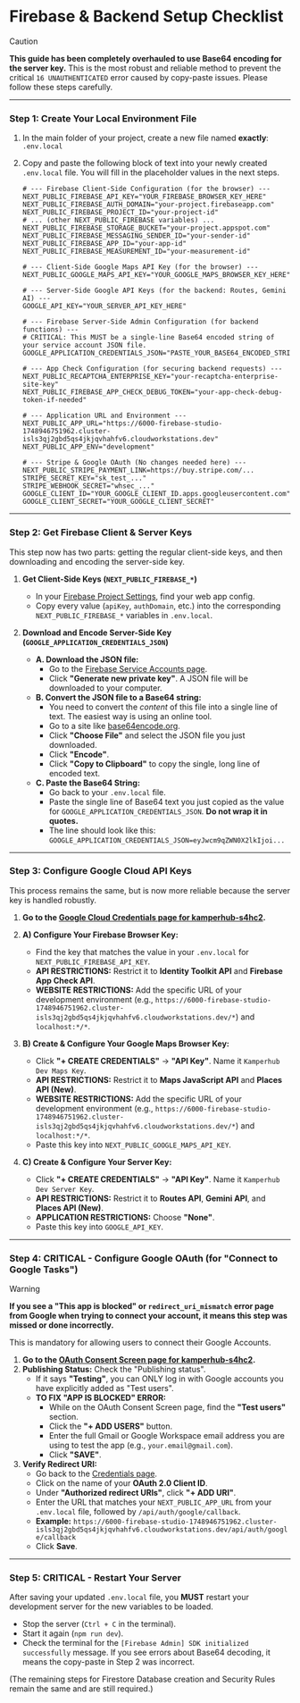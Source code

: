 
# Firebase & Backend Setup Checklist

> [!CAUTION]
> **This guide has been completely overhauled to use Base64 encoding for the server key.** This is the most robust and reliable method to prevent the critical `16 UNAUTHENTICATED` error caused by copy-paste issues. Please follow these steps carefully.

---

### Step 1: Create Your Local Environment File

1.  In the main folder of your project, create a new file named **exactly**:
    `.env.local`

2.  Copy and paste the following block of text into your newly created `.env.local` file. You will fill in the placeholder values in the next steps.

    ```env
    # --- Firebase Client-Side Configuration (for the browser) ---
    NEXT_PUBLIC_FIREBASE_API_KEY="YOUR_FIREBASE_BROWSER_KEY_HERE"
    NEXT_PUBLIC_FIREBASE_AUTH_DOMAIN="your-project.firebaseapp.com"
    NEXT_PUBLIC_FIREBASE_PROJECT_ID="your-project-id"
    # ... (other NEXT_PUBLIC_FIREBASE variables) ...
    NEXT_PUBLIC_FIREBASE_STORAGE_BUCKET="your-project.appspot.com"
    NEXT_PUBLIC_FIREBASE_MESSAGING_SENDER_ID="your-sender-id"
    NEXT_PUBLIC_FIREBASE_APP_ID="your-app-id"
    NEXT_PUBLIC_FIREBASE_MEASUREMENT_ID="your-measurement-id"
    
    # --- Client-Side Google Maps API Key (for the browser) ---
    NEXT_PUBLIC_GOOGLE_MAPS_API_KEY="YOUR_GOOGLE_MAPS_BROWSER_KEY_HERE"

    # --- Server-Side Google API Keys (for the backend: Routes, Gemini AI) ---
    GOOGLE_API_KEY="YOUR_SERVER_API_KEY_HERE"
    
    # --- Firebase Server-Side Admin Configuration (for backend functions) ---
    # CRITICAL: This MUST be a single-line Base64 encoded string of your service account JSON file.
    GOOGLE_APPLICATION_CREDENTIALS_JSON="PASTE_YOUR_BASE64_ENCODED_STRING_HERE"

    # --- App Check Configuration (for securing backend requests) ---
    NEXT_PUBLIC_RECAPTCHA_ENTERPRISE_KEY="your-recaptcha-enterprise-site-key"
    NEXT_PUBLIC_FIREBASE_APP_CHECK_DEBUG_TOKEN="your-app-check-debug-token-if-needed"

    # --- Application URL and Environment ---
    NEXT_PUBLIC_APP_URL="https://6000-firebase-studio-1748946751962.cluster-isls3qj2gbd5qs4jkjqvhahfv6.cloudworkstations.dev"
    NEXT_PUBLIC_APP_ENV="development"

    # --- Stripe & Google OAuth (No changes needed here) ---
    NEXT_PUBLIC_STRIPE_PAYMENT_LINK=https://buy.stripe.com/...
    STRIPE_SECRET_KEY="sk_test_..."
    STRIPE_WEBHOOK_SECRET="whsec_..."
    GOOGLE_CLIENT_ID="YOUR_GOOGLE_CLIENT_ID.apps.googleusercontent.com"
    GOOGLE_CLIENT_SECRET="YOUR_GOOGLE_CLIENT_SECRET"
    ```

---

### Step 2: Get Firebase Client & Server Keys

This step now has two parts: getting the regular client-side keys, and then downloading and encoding the server-side key.

1.  **Get Client-Side Keys (`NEXT_PUBLIC_FIREBASE_*`)**
    *   In your [Firebase Project Settings](https://console.firebase.google.com/u/0/project/kamperhub-s4hc2/settings/general), find your web app config.
    *   Copy every value (`apiKey`, `authDomain`, etc.) into the corresponding `NEXT_PUBLIC_FIREBASE_*` variables in `.env.local`.

2.  **Download and Encode Server-Side Key (`GOOGLE_APPLICATION_CREDENTIALS_JSON`)**
    *   **A. Download the JSON file:**
        *   Go to the [Firebase Service Accounts page](https://console.firebase.google.com/u/0/project/kamperhub-s4hc2/settings/serviceaccounts/adminsdk).
        *   Click **"Generate new private key"**. A JSON file will be downloaded to your computer.
    *   **B. Convert the JSON file to a Base64 string:**
        *   You need to convert the *content* of this file into a single line of text. The easiest way is using an online tool.
        *   Go to a site like [base64encode.org](https://www.base64encode.org/).
        *   Click **"Choose File"** and select the JSON file you just downloaded.
        *   Click **"Encode"**.
        *   Click **"Copy to Clipboard"** to copy the single, long line of encoded text.
    *   **C. Paste the Base64 String:**
        *   Go back to your `.env.local` file.
        *   Paste the single line of Base64 text you just copied as the value for `GOOGLE_APPLICATION_CREDENTIALS_JSON`. **Do not wrap it in quotes.**
        *   The line should look like this: `GOOGLE_APPLICATION_CREDENTIALS_JSON=eyJwcm9qZWN0X2lkIjoi...`

---

### Step 3: Configure Google Cloud API Keys

This process remains the same, but is now more reliable because the server key is handled robustly.

1.  **Go to the [Google Cloud Credentials page for kamperhub-s4hc2](https://console.cloud.google.com/apis/credentials?project=kamperhub-s4hc2).**

2.  **A) Configure Your Firebase Browser Key:**
    *   Find the key that matches the value in your `.env.local` for `NEXT_PUBLIC_FIREBASE_API_KEY`.
    *   **API RESTRICTIONS:** Restrict it to **Identity Toolkit API** and **Firebase App Check API**.
    *   **WEBSITE RESTRICTIONS:** Add the specific URL of your development environment (e.g., `https://6000-firebase-studio-1748946751962.cluster-isls3qj2gbd5qs4jkjqvhahfv6.cloudworkstations.dev/*`) and `localhost:*/*`.

3.  **B) Create & Configure Your Google Maps Browser Key:**
    *   Click **"+ CREATE CREDENTIALS"** -> **"API Key"**. Name it `Kamperhub Dev Maps Key`.
    *   **API RESTRICTIONS:** Restrict it to **Maps JavaScript API** and **Places API (New)**.
    *   **WEBSITE RESTRICTIONS:** Add the specific URL of your development environment (e.g., `https://6000-firebase-studio-1748946751962.cluster-isls3qj2gbd5qs4jkjqvhahfv6.cloudworkstations.dev/*`) and `localhost:*/*`.
    *   Paste this key into `NEXT_PUBLIC_GOOGLE_MAPS_API_KEY`.

4.  **C) Create & Configure Your Server Key:**
    *   Click **"+ CREATE CREDENTIALS"** -> **"API Key"**. Name it `Kamperhub Dev Server Key`.
    *   **API RESTRICTIONS:** Restrict it to **Routes API**, **Gemini API**, and **Places API (New)**.
    *   **APPLICATION RESTRICTIONS:** Choose **"None"**.
    *   Paste this key into `GOOGLE_API_KEY`.

---

### Step 4: CRITICAL - Configure Google OAuth (for "Connect to Google Tasks")

> [!WARNING]
> **If you see a "This app is blocked" or `redirect_uri_mismatch` error page from Google when trying to connect your account, it means this step was missed or done incorrectly.**

This is mandatory for allowing users to connect their Google Accounts.

1.  **Go to the [OAuth Consent Screen page for kamperhub-s4hc2](https://console.cloud.google.com/apis/credentials/consent?project=kamperhub-s4hc2).**
2.  **Publishing Status:** Check the "Publishing status".
    *   If it says **"Testing"**, you can ONLY log in with Google accounts you have explicitly added as "Test users".
    *   **TO FIX "APP IS BLOCKED" ERROR:**
        *   While on the OAuth Consent Screen page, find the **"Test users"** section.
        *   Click the **"+ ADD USERS"** button.
        *   Enter the full Gmail or Google Workspace email address you are using to test the app (e.g., `your.email@gmail.com`).
        *   Click **"SAVE"**.
3.  **Verify Redirect URI:**
    *   Go back to the [Credentials page](https://console.cloud.google.com/apis/credentials?project=kamperhub-s4hc2).
    *   Click on the name of your **OAuth 2.0 Client ID**.
    *   Under **"Authorized redirect URIs"**, click **"+ ADD URI"**.
    *   Enter the URL that matches your `NEXT_PUBLIC_APP_URL` from your `.env.local` file, followed by `/api/auth/google/callback`.
    *   **Example:** `https://6000-firebase-studio-1748946751962.cluster-isls3qj2gbd5qs4jkjqvhahfv6.cloudworkstations.dev/api/auth/google/callback`
    *   Click **Save**.

---

### Step 5: CRITICAL - Restart Your Server

After saving your updated `.env.local` file, you **MUST** restart your development server for the new variables to be loaded.

*   Stop the server (`Ctrl + C` in the terminal).
*   Start it again (`npm run dev`).
*   Check the terminal for the `[Firebase Admin] SDK initialized successfully` message. If you see errors about Base64 decoding, it means the copy-paste in Step 2 was incorrect.

(The remaining steps for Firestore Database creation and Security Rules remain the same and are still required.)

    